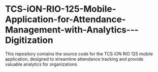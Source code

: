 # TCS-iON-RIO-125-Mobile-Application-for-Attendance-Management-with-Analytics---Digitization
This repository contains the source code for the TCS iON RIO 125 mobile application, designed to streamline attendance tracking and provide valuable analytics for organizations
